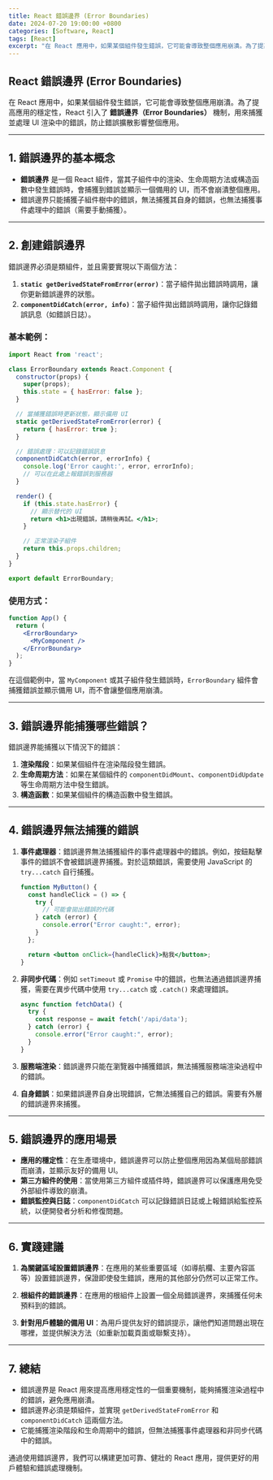 ```yaml
---
title: React 錯誤邊界 (Error Boundaries)
date: 2024-07-20 19:00:00 +0800
categories: [Software, React]
tags: [React] 
excerpt: "在 React 應用中，如果某個組件發生錯誤，它可能會導致整個應用崩潰。為了提高應用的穩定性，React 引入了 **錯誤邊界（Error Boundaries）** 機制，用來捕獲並處理 UI 渲染中的錯誤，防止錯誤擴散影響整個應用"
---
```


## React 錯誤邊界 (Error Boundaries)

在 React 應用中，如果某個組件發生錯誤，它可能會導致整個應用崩潰。為了提高應用的穩定性，React 引入了 **錯誤邊界（Error Boundaries）** 機制，用來捕獲並處理 UI 渲染中的錯誤，防止錯誤擴散影響整個應用。

---

## 1. 錯誤邊界的基本概念

- **錯誤邊界** 是一個 React 組件，當其子組件中的渲染、生命周期方法或構造函數中發生錯誤時，會捕獲到錯誤並顯示一個備用的 UI，而不會崩潰整個應用。
- 錯誤邊界只能捕獲子組件樹中的錯誤，無法捕獲其自身的錯誤，也無法捕獲事件處理中的錯誤（需要手動捕獲）。

---

## 2. 創建錯誤邊界

錯誤邊界必須是類組件，並且需要實現以下兩個方法：

1. **`static getDerivedStateFromError(error)`**：當子組件拋出錯誤時調用，讓你更新錯誤邊界的狀態。
2. **`componentDidCatch(error, info)`**：當子組件拋出錯誤時調用，讓你記錄錯誤訊息（如錯誤日誌）。

### 基本範例：

```jsx
import React from 'react';

class ErrorBoundary extends React.Component {
  constructor(props) {
    super(props);
    this.state = { hasError: false };
  }

  // 當捕獲錯誤時更新狀態，顯示備用 UI
  static getDerivedStateFromError(error) {
    return { hasError: true };
  }

  // 錯誤處理：可以記錄錯誤訊息
  componentDidCatch(error, errorInfo) {
    console.log('Error caught:', error, errorInfo);
    // 可以在此處上報錯誤到服務器
  }

  render() {
    if (this.state.hasError) {
      // 顯示替代的 UI
      return <h1>出現錯誤，請稍後再試。</h1>;
    }

    // 正常渲染子組件
    return this.props.children;
  }
}

export default ErrorBoundary;
```

### 使用方式：

```jsx
function App() {
  return (
    <ErrorBoundary>
      <MyComponent />
    </ErrorBoundary>
  );
}
```

在這個範例中，當 `MyComponent` 或其子組件發生錯誤時，`ErrorBoundary` 組件會捕獲錯誤並顯示備用 UI，而不會讓整個應用崩潰。

---

## 3. 錯誤邊界能捕獲哪些錯誤？

錯誤邊界能捕獲以下情況下的錯誤：

1. **渲染階段**：如果某個組件在渲染階段發生錯誤。
2. **生命周期方法**：如果在某個組件的 `componentDidMount`、`componentDidUpdate` 等生命周期方法中發生錯誤。
3. **構造函數**：如果某個組件的構造函數中發生錯誤。

---

## 4. 錯誤邊界無法捕獲的錯誤

1. **事件處理器**：錯誤邊界無法捕獲組件的事件處理器中的錯誤。例如，按鈕點擊事件的錯誤不會被錯誤邊界捕獲。對於這類錯誤，需要使用 JavaScript 的 `try...catch` 自行捕獲。

    ```jsx
    function MyButton() {
      const handleClick = () => {
        try {
          // 可能會拋出錯誤的代碼
        } catch (error) {
          console.error("Error caught:", error);
        }
      };

      return <button onClick={handleClick}>點我</button>;
    }
    ```

2. **非同步代碼**：例如 `setTimeout` 或 `Promise` 中的錯誤，也無法通過錯誤邊界捕獲，需要在異步代碼中使用 `try...catch` 或 `.catch()` 來處理錯誤。

    ```jsx
    async function fetchData() {
      try {
        const response = await fetch('/api/data');
      } catch (error) {
        console.error("Error caught:", error);
      }
    }
    ```

3. **服務端渲染**：錯誤邊界只能在瀏覽器中捕獲錯誤，無法捕獲服務端渲染過程中的錯誤。
4. **自身錯誤**：如果錯誤邊界自身出現錯誤，它無法捕獲自己的錯誤。需要有外層的錯誤邊界來捕獲。

---

## 5. 錯誤邊界的應用場景

- **應用的穩定性**：在生產環境中，錯誤邊界可以防止整個應用因為某個局部錯誤而崩潰，並顯示友好的備用 UI。
- **第三方組件的使用**：當使用第三方組件或插件時，錯誤邊界可以保護應用免受外部組件導致的崩潰。
- **錯誤監控與日誌**：`componentDidCatch` 可以記錄錯誤日誌或上報錯誤給監控系統，以便開發者分析和修復問題。

---

## 6. 實踐建議

1. **為關鍵區域設置錯誤邊界**：在應用的某些重要區域（如導航欄、主要內容區等）設置錯誤邊界，保證即使發生錯誤，應用的其他部分仍然可以正常工作。
   
2. **根組件的錯誤邊界**：在應用的根組件上設置一個全局錯誤邊界，來捕獲任何未預料到的錯誤。

3. **針對用戶體驗的備用 UI**：為用戶提供友好的錯誤提示，讓他們知道問題出現在哪裡，並提供解決方法（如重新加載頁面或聯繫支持）。

---

## 7. 總結

- 錯誤邊界是 React 用來提高應用穩定性的一個重要機制，能夠捕獲渲染過程中的錯誤，避免應用崩潰。
- 錯誤邊界必須是類組件，並實現 `getDerivedStateFromError` 和 `componentDidCatch` 這兩個方法。
- 它能捕獲渲染階段和生命周期中的錯誤，但無法捕獲事件處理器和非同步代碼中的錯誤。

通過使用錯誤邊界，我們可以構建更加可靠、健壯的 React 應用，提供更好的用戶體驗和錯誤處理機制。
